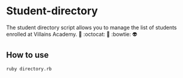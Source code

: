 # Student-directory #
The student directory script allows you to manage the list of students enrolled at Villains Academy. :dragon_face: :octocat: :space_invader: :bowtie: :alien:

## How to use ##

```shell
ruby directory.rb
```
